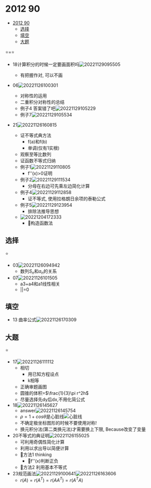 # 2012 90

- [2012 90](#2012-90)
  - [选择](#选择)
  - [填空](#填空)
  - [大题](#大题)

⭐=⭐

- 18计算积分的时候一定要画面积吗![20221129095505](https://raw.githubusercontent.com/Logible/Image/main/note_image/20221129095505.png)
  - 有把握作对, 可以不画

- 06![20221126100301](https://raw.githubusercontent.com/Logible/Image/main/note_image/20221126100301.png)
  - 对称性的运用
  - 二重积分对称性的总结
  - 例子4 答案错了吧![20221129105229](https://raw.githubusercontent.com/Logible/Image/main/note_image/20221129105229.png)
  - 例子7![20221129105534](https://raw.githubusercontent.com/Logible/Image/main/note_image/20221129105534.png)

- 21![20221126160815](https://raw.githubusercontent.com/Logible/Image/main/note_image/20221126160815.png)
  - 证不等式典方法
    - f(a)和f(b)
    - 单调(仅有1实根)
  - 观察至等比数列
  - 证函数不等式归纳
  - 例子1![20221129110805](https://raw.githubusercontent.com/Logible/Image/main/note_image/20221129110805.png)
    - f''(x)>0证明
  - 例子2![20221129111534](https://raw.githubusercontent.com/Logible/Image/main/note_image/20221129111534.png)
    - 分母在右边可先乘左边简化计算
  - 例子4![20221129112858](https://raw.githubusercontent.com/Logible/Image/main/note_image/20221129112858.png)
    - 证不等式, 使用拉格朗日余项的泰勒公式
  - 例子5![20221129123954](https://raw.githubusercontent.com/Logible/Image/main/note_image/20221129123954.png)
    - 排除法推导思想
  - ![20221204172333](https://raw.githubusercontent.com/Logible/Image/main/note_image/20221204172333.png)
    - 💚构造函数法

## 选择

⭐

- 03![20221126094942](https://raw.githubusercontent.com/Logible/Image/main/note_image/20221126094942.png)
  - 数列${S_n}$和${a_n}$的关系
- 07![20221126101505](https://raw.githubusercontent.com/Logible/Image/main/note_image/20221126101505.png)
  - a3+a4和a1线性相关
  - ||=0

## 填空

- 13 曲率公式![20221126170309](https://raw.githubusercontent.com/Logible/Image/main/note_image/20221126170309.png)

## 大题

⭐

- 17![20221126111112](https://raw.githubusercontent.com/Logible/Image/main/note_image/20221126111112.png)
  - 相切
    - 用已知方程设点
    - k相等
  - 正确审题画图
  - 圆锥的体积=$\frac{1}{3}\pi r^2h$
  - 尽量选择先dy后dx,不用化简公式
- 18![20221126145627](https://raw.githubusercontent.com/Logible/Image/main/note_image/20221126145627.png)
  - answer![20221126145754](https://raw.githubusercontent.com/Logible/Image/main/note_image/20221126145754.png)
  - $\rho = 1 + cos\theta$是心脏线![心脏线](https://upload.wikimedia.org/wikipedia/commons/thumb/6/63/CardioidsLabeled.PNG/350px-CardioidsLabeled.PNG)
  - 不确定极坐标图形的时候不要使用对称!
  - 换元积分法(第二类换元法)才需要换上下限, Because改变了变量
- 20不等式的典证明![20221126155025](https://raw.githubusercontent.com/Logible/Image/main/note_image/20221126155025.png)
  - 可利用奇偶性简化计算
  - 利用以求出导以简便计算
  - 💚方法1 thinking
    - 💚f''(x)判断正负
  - 💚方法2 利用基本不等式
- 23规范画法![20221129100641](https://raw.githubusercontent.com/Logible/Image/main/note_image/20221129100641.png)![20221126163606](https://raw.githubusercontent.com/Logible/Image/main/note_image/20221126163606.png)
  - $r(A)=r(A^T)=r(AA^T)=r(A^TA)$

